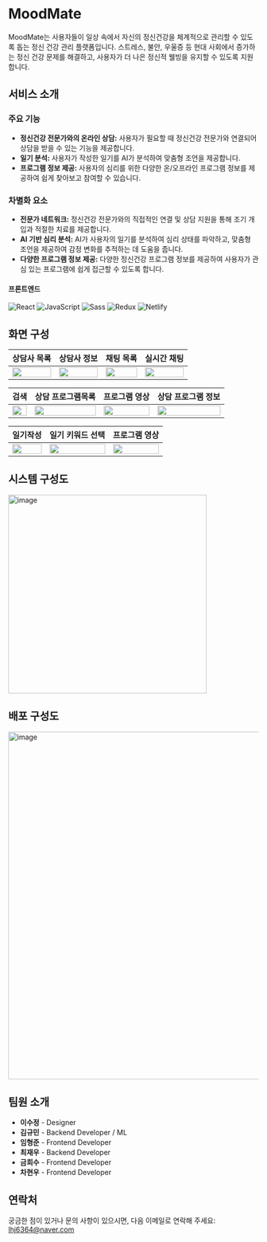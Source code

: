 # MoodMate

MoodMate는 사용자들이 일상 속에서 자신의 정신건강을 체계적으로 관리할 수 있도록 돕는 정신 건강 관리 플랫폼입니다. 스트레스, 불안, 우울증 등 현대 사회에서 증가하는 정신 건강 문제를 해결하고, 사용자가 더 나은 정신적 웰빙을 유지할 수 있도록 지원합니다.

## 서비스 소개

### 주요 기능
- **정신건강 전문가와의 온라인 상담:** 사용자가 필요할 때 정신건강 전문가와 연결되어 상담을 받을 수 있는 기능을 제공합니다.
- **일기 분석:** 사용자가 작성한 일기를 AI가 분석하여 맞춤형 조언을 제공합니다.
- **프로그램 정보 제공:** 사용자의 심리를 위한 다양한 온/오프라인 프로그램 정보를 제공하여 쉽게 찾아보고 참여할 수 있습니다.

### 차별화 요소
- **전문가 네트워크:** 정신건강 전문가와의 직접적인 연결 및 상담 지원을 통해 조기 개입과 적절한 치료를 제공합니다.
- **AI 기반 심리 분석:** AI가 사용자의 일기를 분석하여 심리 상태를 파악하고, 맞춤형 조언을 제공하여 감정 변화를 추적하는 데 도움을 줍니다.
- **다양한 프로그램 정보 제공:** 다양한 정신건강 프로그램 정보를 제공하여 사용자가 관심 있는 프로그램에 쉽게 접근할 수 있도록 합니다.

#### 프론트엔드

![React](https://img.shields.io/badge/react-%2320232a.svg?style=for-the-badge&logo=react&logoColor=%2361DAFB)
![JavaScript](https://img.shields.io/badge/javascript-F7DF1E.svg?style=for-the-badge&logo=javascript&logoColor=white)
![Sass](https://img.shields.io/badge/Sass-CC6699?style=for-the-badge&logo=Sass&logoColor=white)
![Redux](https://img.shields.io/badge/-Redux-FF4154?style=for-the-badge&logo=Redux&logoColor=white)
![Netlify](https://img.shields.io/badge/netlify-00C7B7.svg?style=for-the-badge&logo=netlify&logoColor=white)

## 화면 구성
**상담사 목록**|**상담사 정보**|**채팅 목록**|**실시간 채팅**
:-----:|:-----:|:-----:|:-----:
<img src="https://github.com/user-attachments/assets/c9f0ba95-72f9-41d2-8b7c-ba142d5344d9" width="100%">|<img src="https://github.com/user-attachments/assets/1edd69f1-23a2-4c9c-b97a-b8f758f75c15" width="100%">|<img src="https://github.com/user-attachments/assets/6c248f0d-063b-4955-81f6-1b93f1d66c5f" width="100%">|<img src="https://github.com/user-attachments/assets/72a7c43e-395d-49e5-aaea-05ea8774fa49" width="100%">

**검색**|**상담 프로그램목록**|**프로그램 영상**|**상담 프로그램 정보**
:-----:|:-----:|:-----:|:-----:
<img src="https://github.com/user-attachments/assets/ae693fb3-4f49-490a-b702-646d2f894ba2" width="100%">|<img src="https://github.com/user-attachments/assets/d5b9be92-2f4a-46c7-afcf-5140fc70861a" width="100%">|<img src="https://github.com/user-attachments/assets/7baeae90-6a09-4578-89a7-8826a039e6e9" width="100%">|<img src="https://github.com/user-attachments/assets/9ea2ca3a-d42b-488c-a20a-b8457649f378" width="100%">

**일기작성**|**일기 키워드 선택**|**프로그램 영상**
:-----:|:-----:|:-----:
<img src="https://github.com/user-attachments/assets/210c8213-dbc8-4e58-87d9-053fa3a1772e" width="100%">|<img src="https://github.com/user-attachments/assets/c646c43e-4754-4425-857a-671014926134" width="100%">|<img src="https://github.com/user-attachments/assets/667c2aa5-be33-4dc2-89ba-105fffde3d7e" width="100%">


## 시스템 구성도

<img width="399" alt="image" src="https://github.com/user-attachments/assets/55420f5f-c809-4177-afb0-2cc283040dca">

## 배포 구성도

<img width="698" alt="image" src="https://github.com/user-attachments/assets/44e50aa9-2a23-428f-a905-fa5b895cd107">


## 팀원 소개

- **이수정** - Designer
- **김규민** - Backend Developer / ML
- **임형준** - Frontend Developer
- **최재우** - Backend Developer
- **금희수** - Frontend Developer
- **차현우** - Frontend Developer


## 연락처

궁금한 점이 있거나 문의 사항이 있으시면, 다음 이메일로 연락해 주세요: lhj6364@naver.com
